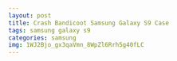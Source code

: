 ```yaml
---
layout: post
title: Crash Bandicoot Samsung Galaxy S9 Case
tags: samsung galaxy s9
categories: samsung
img: 1WJ2Bjo_gx3qaVmn_8WpZl6Rrh5g40fLC
---
```

